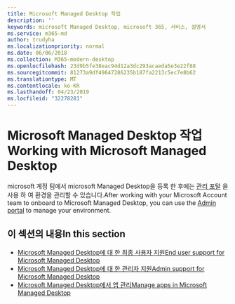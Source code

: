 ```yaml
---
title: Microsoft Managed Desktop 작업
description: ''
keywords: microsoft Managed Desktop, microsoft 365, 서비스, 설명서
ms.service: m365-md
author: trudyha
ms.localizationpriority: normal
ms.date: 06/06/2018
ms.collection: M365-modern-desktop
ms.openlocfilehash: 23d9b5fe38eac94d12a3dc293acaeda5e3e22f88
ms.sourcegitcommit: 81273a9df49647286235b187fa2213c5ec7e8b62
ms.translationtype: MT
ms.contentlocale: ko-KR
ms.lasthandoff: 04/23/2019
ms.locfileid: "32278281"
---
```

# <a name="working-with-microsoft-managed-desktop"></a><span data-ttu-id="ec6ff-103">Microsoft Managed Desktop 작업</span><span class="sxs-lookup"><span data-stu-id="ec6ff-103">Working with Microsoft Managed Desktop</span></span>

<span data-ttu-id="ec6ff-104">microsoft 계정 팀에서 microsoft Managed Desktop을 등록 한 후에는 [관리 포털](https://aka.ms/mmdportal) 을 사용 하 여 환경을 관리할 수 있습니다.</span><span class="sxs-lookup"><span data-stu-id="ec6ff-104">After working with your Microsoft Account team to onboard to Microsoft Managed Desktop, you can use the [Admin portal](https://aka.ms/mmdportal) to manage your environment.</span></span> 

## <a name="in-this-section"></a><span data-ttu-id="ec6ff-105">이 섹션의 내용</span><span class="sxs-lookup"><span data-stu-id="ec6ff-105">In this section</span></span>

- [<span data-ttu-id="ec6ff-106">Microsoft Managed Desktop에 대 한 최종 사용자 지원</span><span class="sxs-lookup"><span data-stu-id="ec6ff-106">End user support for Microsoft Managed Desktop</span></span>](end-user-support.md)
- [<span data-ttu-id="ec6ff-107">Microsoft Managed Desktop에 대 한 관리자 지원</span><span class="sxs-lookup"><span data-stu-id="ec6ff-107">Admin support for Microsoft Managed Desktop</span></span>](admin-support.md)
- [<span data-ttu-id="ec6ff-108">Microsoft Managed Desktop에서 앱 관리</span><span class="sxs-lookup"><span data-stu-id="ec6ff-108">Manage apps in Microsoft Managed Desktop</span></span>](manage-apps.md)
